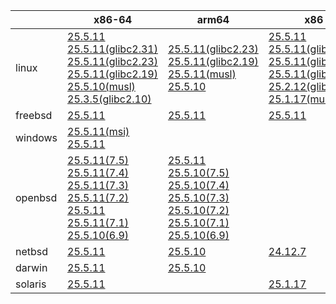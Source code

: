 ||x86-64|arm64|x86|ppc64le|armv7|armel|
| --- | --- | --- | --- | --- | --- | --- |
|linux|[25.5.11](https://github.com/roswell/sbcl_head/releases/download/25.5.11/sbcl-25.5.11-x86-64-linux-binary.tar.bz2)<br />[25.5.11(glibc2.31)](https://github.com/roswell/sbcl_head/releases/download/25.5.11/sbcl-25.5.11-x86-64-linux-glibc2.31-binary.tar.bz2)<br />[25.5.11(glibc2.23)](https://github.com/roswell/sbcl_head/releases/download/25.5.11/sbcl-25.5.11-x86-64-linux-glibc2.23-binary.tar.bz2)<br />[25.5.11(glibc2.19)](https://github.com/roswell/sbcl_head/releases/download/25.5.11/sbcl-25.5.11-x86-64-linux-glibc2.19-binary.tar.bz2)<br />[25.5.10(musl)](https://github.com/roswell/sbcl_head/releases/download/25.5.10/sbcl-25.5.10-x86-64-linux-musl-binary.tar.bz2)<br />[25.3.5(glibc2.10)](https://github.com/roswell/sbcl_head/releases/download/25.3.5/sbcl-25.3.5-x86-64-linux-glibc2.10-binary.tar.bz2)<br />|[25.5.11(glibc2.23)](https://github.com/roswell/sbcl_head/releases/download/25.5.11/sbcl-25.5.11-arm64-linux-glibc2.23-binary.tar.bz2)<br />[25.5.11(glibc2.19)](https://github.com/roswell/sbcl_head/releases/download/25.5.11/sbcl-25.5.11-arm64-linux-glibc2.19-binary.tar.bz2)<br />[25.5.11(musl)](https://github.com/roswell/sbcl_head/releases/download/25.5.11/sbcl-25.5.11-arm64-linux-musl-binary.tar.bz2)<br />[25.5.10](https://github.com/roswell/sbcl_head/releases/download/25.5.10/sbcl-25.5.10-arm64-linux-binary.tar.bz2)<br />|[25.5.11](https://github.com/roswell/sbcl_head/releases/download/25.5.11/sbcl-25.5.11-x86-linux-binary.tar.bz2)<br />[25.5.11(glibc2.31)](https://github.com/roswell/sbcl_head/releases/download/25.5.11/sbcl-25.5.11-x86-linux-glibc2.31-binary.tar.bz2)<br />[25.5.11(glibc2.23)](https://github.com/roswell/sbcl_head/releases/download/25.5.11/sbcl-25.5.11-x86-linux-glibc2.23-binary.tar.bz2)<br />[25.5.11(glibc2.19)](https://github.com/roswell/sbcl_head/releases/download/25.5.11/sbcl-25.5.11-x86-linux-glibc2.19-binary.tar.bz2)<br />[25.2.12(glibc2.10)](https://github.com/roswell/sbcl_head/releases/download/25.2.12/sbcl-25.2.12-x86-linux-glibc2.10-binary.tar.bz2)<br />[25.1.17(musl)](https://github.com/roswell/sbcl_head/releases/download/25.1.17/sbcl-25.1.17-x86-linux-musl-binary.tar.bz2)<br />|[25.5.11](https://github.com/roswell/sbcl_head/releases/download/25.5.11/sbcl-25.5.11-ppc64le-linux-binary.tar.bz2)<br />[25.5.11(glibc2.23)](https://github.com/roswell/sbcl_head/releases/download/25.5.11/sbcl-25.5.11-ppc64le-linux-glibc2.23-binary.tar.bz2)<br />[25.5.11(glibc2.19)](https://github.com/roswell/sbcl_head/releases/download/25.5.11/sbcl-25.5.11-ppc64le-linux-glibc2.19-binary.tar.bz2)<br />|[25.5.10](https://github.com/roswell/sbcl_head/releases/download/25.5.10/sbcl-25.5.10-armv7-linux-binary.tar.bz2)<br />|[25.1.17](https://github.com/roswell/sbcl_head/releases/download/25.1.17/sbcl-25.1.17-armel-linux-binary.tar.bz2)<br />|
|freebsd|[25.5.11](https://github.com/roswell/sbcl_head/releases/download/25.5.11/sbcl-25.5.11-x86-64-freebsd-binary.tar.bz2)<br />|[25.5.11](https://github.com/roswell/sbcl_head/releases/download/25.5.11/sbcl-25.5.11-arm64-freebsd-binary.tar.bz2)<br />|[25.5.11](https://github.com/roswell/sbcl_head/releases/download/25.5.11/sbcl-25.5.11-x86-freebsd-binary.tar.bz2)<br />||||
|windows|[25.5.11(msi)](https://github.com/roswell/sbcl_head/releases/download/25.5.11/sbcl-25.5.11-x86-64-windows-binary.msi)<br />[25.5.11](https://github.com/roswell/sbcl_head/releases/download/25.5.11/sbcl-25.5.11-x86-64-windows-binary.tar.bz2)<br />||||||
|openbsd|[25.5.11(7.5)](https://github.com/roswell/sbcl_head/releases/download/25.5.11/sbcl-25.5.11-x86-64-openbsd-7.5-binary.tar.bz2)<br />[25.5.11(7.4)](https://github.com/roswell/sbcl_head/releases/download/25.5.11/sbcl-25.5.11-x86-64-openbsd-7.4-binary.tar.bz2)<br />[25.5.11(7.3)](https://github.com/roswell/sbcl_head/releases/download/25.5.11/sbcl-25.5.11-x86-64-openbsd-7.3-binary.tar.bz2)<br />[25.5.11(7.2)](https://github.com/roswell/sbcl_head/releases/download/25.5.11/sbcl-25.5.11-x86-64-openbsd-7.2-binary.tar.bz2)<br />[25.5.11](https://github.com/roswell/sbcl_head/releases/download/25.5.11/sbcl-25.5.11-x86-64-openbsd-binary.tar.bz2)<br />[25.5.11(7.1)](https://github.com/roswell/sbcl_head/releases/download/25.5.11/sbcl-25.5.11-x86-64-openbsd-7.1-binary.tar.bz2)<br />[25.5.10(6.9)](https://github.com/roswell/sbcl_head/releases/download/25.5.10/sbcl-25.5.10-x86-64-openbsd-6.9-binary.tar.bz2)<br />|[25.5.11](https://github.com/roswell/sbcl_head/releases/download/25.5.11/sbcl-25.5.11-arm64-openbsd-binary.tar.bz2)<br />[25.5.10(7.5)](https://github.com/roswell/sbcl_head/releases/download/25.5.10/sbcl-25.5.10-arm64-openbsd-7.5-binary.tar.bz2)<br />[25.5.10(7.4)](https://github.com/roswell/sbcl_head/releases/download/25.5.10/sbcl-25.5.10-arm64-openbsd-7.4-binary.tar.bz2)<br />[25.5.10(7.3)](https://github.com/roswell/sbcl_head/releases/download/25.5.10/sbcl-25.5.10-arm64-openbsd-7.3-binary.tar.bz2)<br />[25.5.10(7.2)](https://github.com/roswell/sbcl_head/releases/download/25.5.10/sbcl-25.5.10-arm64-openbsd-7.2-binary.tar.bz2)<br />[25.5.10(7.1)](https://github.com/roswell/sbcl_head/releases/download/25.5.10/sbcl-25.5.10-arm64-openbsd-7.1-binary.tar.bz2)<br />[25.5.10(6.9)](https://github.com/roswell/sbcl_head/releases/download/25.5.10/sbcl-25.5.10-arm64-openbsd-6.9-binary.tar.bz2)<br />|||||
|netbsd|[25.5.11](https://github.com/roswell/sbcl_head/releases/download/25.5.11/sbcl-25.5.11-x86-64-netbsd-binary.tar.bz2)<br />|[25.5.10](https://github.com/roswell/sbcl_head/releases/download/25.5.10/sbcl-25.5.10-arm64-netbsd-binary.tar.bz2)<br />|[24.12.7](https://github.com/roswell/sbcl_head/releases/download/24.12.7/sbcl-24.12.7-x86-netbsd-binary.tar.bz2)<br />||||
|darwin|[25.5.11](https://github.com/roswell/sbcl_head/releases/download/25.5.11/sbcl-25.5.11-x86-64-darwin-binary.tar.bz2)<br />|[25.5.10](https://github.com/roswell/sbcl_head/releases/download/25.5.10/sbcl-25.5.10-arm64-darwin-binary.tar.bz2)<br />|||||
|solaris|[25.5.11](https://github.com/roswell/sbcl_head/releases/download/25.5.11/sbcl-25.5.11-x86-64-solaris-binary.tar.bz2)<br />||[25.1.17](https://github.com/roswell/sbcl_head/releases/download/25.1.17/sbcl-25.1.17-x86-solaris-binary.tar.bz2)<br />||||
